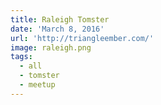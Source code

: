 ```yaml
---
title: Raleigh Tomster
date: 'March 8, 2016'
url: 'http://triangleember.com/'
image: raleigh.png
tags:
  - all
  - tomster
  - meetup
---
```

